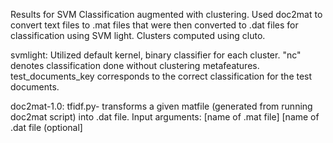 Results for SVM Classification augmented with clustering. 
Used doc2mat to convert text files to .mat files that were then converted to .dat files for
classification using SVM light. Clusters computed using cluto. 

svmlight:
Utilized default kernel, binary classifier for each cluster. 
"nc" denotes classification done without clustering metafeatures. 
test_documents_key corresponds to the correct classification for the test documents. 

doc2mat-1.0:
tfidf.py- transforms a given matfile (generated from running doc2mat script) into .dat file.
Input arguments: [name of .mat file] [name of .dat file (optional]



